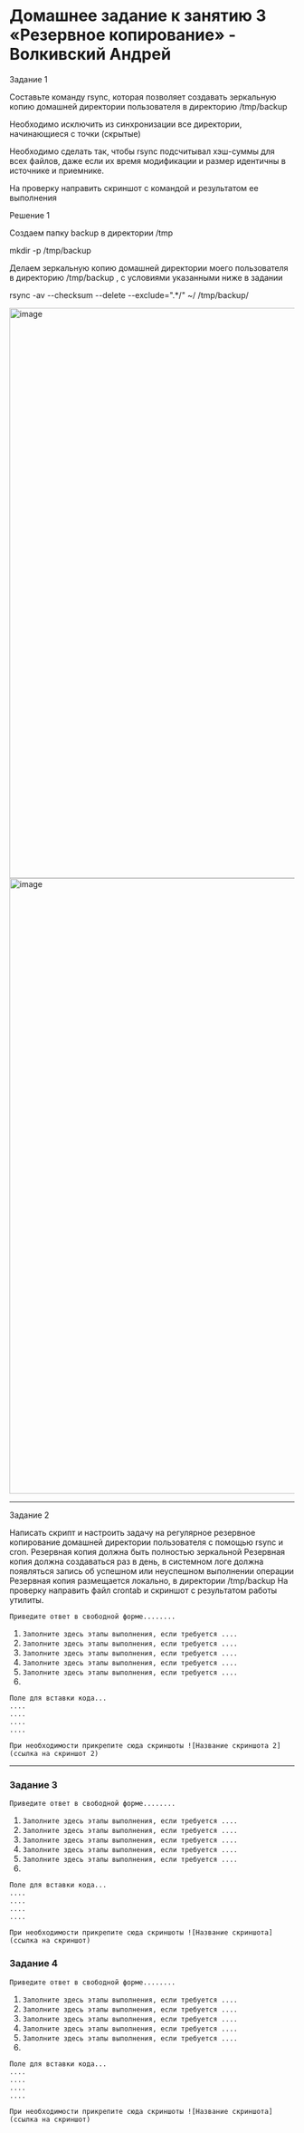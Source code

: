 # Домашнее задание к занятию 3 «Резервное копирование» - Волкивский Андрей

Задание 1

Составьте команду rsync, которая позволяет создавать зеркальную копию домашней директории пользователя в директорию /tmp/backup

Необходимо исключить из синхронизации все директории, начинающиеся с точки (скрытые)

Необходимо сделать так, чтобы rsync подсчитывал хэш-суммы для всех файлов, даже если их время модификации и размер идентичны в источнике и приемнике.

На проверку направить скриншот с командой и результатом ее выполнения

Решение 1 

Создаем папку backup в директории /tmp

mkdir -p /tmp/backup

Делаем зеркальную копию домашней директории моего пользователя в директорию /tmp/backup , с условиями указанными ниже в задании

rsync -av --checksum --delete --exclude=".*/" ~/ /tmp/backup/

<img width="1534" height="1007" alt="image" src="https://github.com/user-attachments/assets/372dce68-cf27-49fa-a30a-fd6bfa0d1822" />

<img width="1294" height="1087" alt="image" src="https://github.com/user-attachments/assets/6a460c9c-4f9c-46a0-a1a0-b49e821ea2c8" />


---

Задание 2

Написать скрипт и настроить задачу на регулярное резервное копирование домашней директории пользователя с помощью rsync и cron.
Резервная копия должна быть полностью зеркальной
Резервная копия должна создаваться раз в день, в системном логе должна появляться запись об успешном или неуспешном выполнении операции
Резервная копия размещается локально, в директории /tmp/backup
На проверку направить файл crontab и скриншот с результатом работы утилиты.

`Приведите ответ в свободной форме........`

1. `Заполните здесь этапы выполнения, если требуется ....`
2. `Заполните здесь этапы выполнения, если требуется ....`
3. `Заполните здесь этапы выполнения, если требуется ....`
4. `Заполните здесь этапы выполнения, если требуется ....`
5. `Заполните здесь этапы выполнения, если требуется ....`
6. 

```
Поле для вставки кода...
....
....
....
....
```

`При необходимости прикрепитe сюда скриншоты
![Название скриншота 2](ссылка на скриншот 2)`


---

### Задание 3

`Приведите ответ в свободной форме........`

1. `Заполните здесь этапы выполнения, если требуется ....`
2. `Заполните здесь этапы выполнения, если требуется ....`
3. `Заполните здесь этапы выполнения, если требуется ....`
4. `Заполните здесь этапы выполнения, если требуется ....`
5. `Заполните здесь этапы выполнения, если требуется ....`
6. 

```
Поле для вставки кода...
....
....
....
....
```

`При необходимости прикрепитe сюда скриншоты
![Название скриншота](ссылка на скриншот)`

### Задание 4

`Приведите ответ в свободной форме........`

1. `Заполните здесь этапы выполнения, если требуется ....`
2. `Заполните здесь этапы выполнения, если требуется ....`
3. `Заполните здесь этапы выполнения, если требуется ....`
4. `Заполните здесь этапы выполнения, если требуется ....`
5. `Заполните здесь этапы выполнения, если требуется ....`
6. 

```
Поле для вставки кода...
....
....
....
....
```

`При необходимости прикрепитe сюда скриншоты
![Название скриншота](ссылка на скриншот)`
